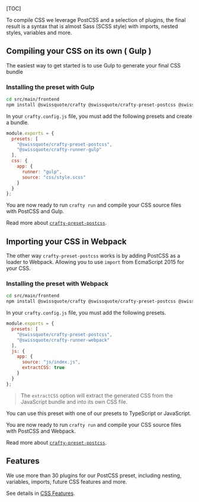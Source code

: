 [TOC]

To compile CSS we leverage PostCSS and a selection of plugins, the final result
is a syntax that is almost Sass (SCSS style) with imports, nested styles,
variables and more.

## Compiling your CSS on its own ( Gulp )

The easiest way to get started is to use Gulp to generate your final CSS bundle

### Installing the preset with Gulp

```bash
cd src/main/frontend
npm install @swissquote/crafty @swissquote/crafty-preset-postcss @swissquote/crafty-runner-gulp --save
```

In your `crafty.config.js` file, you must add the following presets and create a
bundle.

```javascript
module.exports = {
  presets: [
    "@swissquote/crafty-preset-postcss",
    "@swissquote/crafty-runner-gulp"
  ],
  css: {
    app: {
      runner: "gulp",
      source: "css/style.scss"
    }
  }
};
```

You are now ready to run `crafty run` and compile your CSS source files with
PostCSS and Gulp.

Read more about [`crafty-preset-postcss`](05_Packages/05_crafty-preset-postcss).

## Importing your CSS in Webpack

The other way `crafty-preset-postcss` works is by adding PostCSS as a loader to
Webpack. Allowing you to use `import` from EcmaScript 2015 for your CSS.

### Installing the preset with Webpack

```bash
cd src/main/frontend
npm install @swissquote/crafty @swissquote/crafty-preset-postcss @swissquote/crafty-runner-gulp --save
```

In your `crafty.config.js` file, you must add the following presets.

```javascript
module.exports = {
  presets: [
    "@swissquote/crafty-preset-postcss",
    "@swissquote/crafty-runner-webpack"
  ],
  js: {
    app: {
      source: "js/index.js",
      extractCSS: true
    }
  }
};
```

> The `extractCSS` option will extract the generated CSS from the JavaScript
> bundle and into its own CSS file.

You can use this preset with one of our presets to TypeScript or JavaScript.

You are now ready to run `crafty run` and compile your CSS source files with
PostCSS and Webpack.

Read more about [`crafty-preset-postcss`](05_Packages/05_crafty-preset-postcss).

## Features

We use more than 30 plugins for our PostCSS preset, including nesting,
variables, imports, future CSS features and more.

See details in
[CSS Features](05_Packages/05_crafty-preset-postcss/CSS_Features.md).
